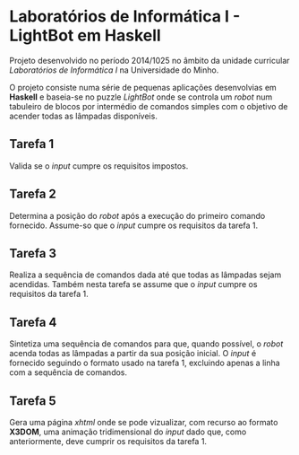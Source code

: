 Laboratórios de Informática I - LightBot em Haskell
===================================================

Projeto desenvolvido no período 2014/1025 no âmbito da unidade curricular *Laboratórios de Informática I* na Universidade do Minho.

O projeto consiste numa série de pequenas aplicações desenvolvias em **Haskell** e baseia-se no puzzle *LightBot* onde se controla um *robot* num tabuleiro de blocos por intermédio de comandos simples com o objetivo de acender todas as lâmpadas disponíveis.


Tarefa 1
-----------
Valida se o *input* cumpre os requisitos impostos.

Tarefa 2
-----------
Determina a posição do *robot* após a execução do primeiro comando fornecido. Assume-so que o *input* cumpre os requisitos da tarefa 1.

Tarefa 3
-----------
Realiza a sequência de comandos dada até que todas as lâmpadas sejam acendidas. Também nesta tarefa se assume que o *input* cumpre os requisitos da tarefa 1.

Tarefa 4
-----------
Sintetiza uma sequência de comandos para que, quando possível, o *robot* acenda todas as lâmpadas a partir da sua posição inicial. O *input* é fornecido seguindo o formato usado na tarefa 1, excluindo apenas a linha com a sequência de comandos.

Tarefa 5
----------
Gera uma página *xhtml* onde se pode vizualizar, com recurso ao formato **X3DOM**, uma animação tridimensional do *input* dado que, como anteriormente, deve cumprir os requisitos da tarefa 1.
